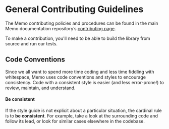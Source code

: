 <!--docs:
title: "Contributing"
layout: landing
section: docs
path: /docs/contributing/
-->

# General Contributing Guidelines

The Memo contributing policies and procedures can be found in the
main Memo documentation repository’s [contributing page](https://github.com/uon-projects/glidero/blob/CONTRIBUTING.md).

To make a contribution, you'll need to be able to build the library from source
and run our tests.

## Code Conventions

Since we all want to spend more time coding and less time fiddling with
whitespace, Memo uses code conventions and styles to
encourage consistency. Code with a consistent style is easier (and less
error-prone!) to review, maintain, and understand.

#### Be consistent

If the style guide is not explicit about a particular situation, the cardinal
rule is to **be consistent**. For example, take a look at the surrounding code
and follow its lead, or look for similar cases elsewhere in the codebase.